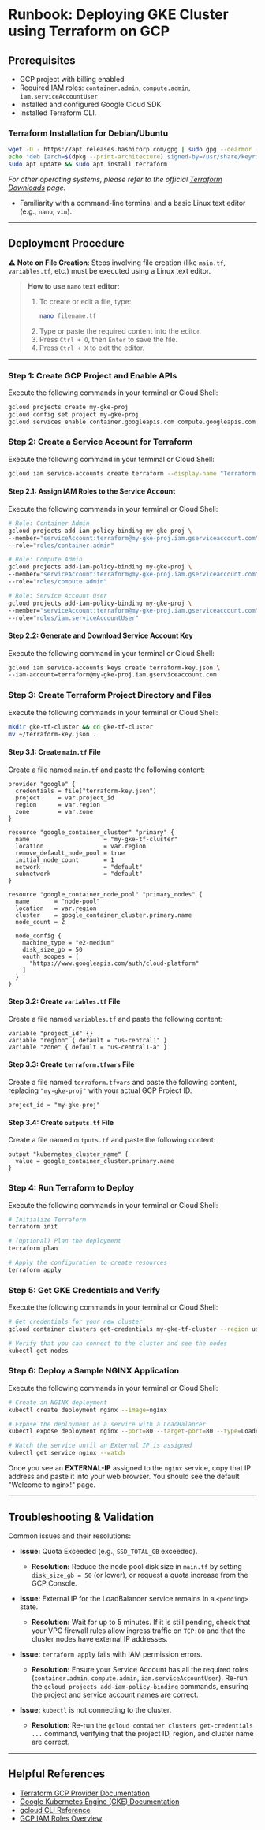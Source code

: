 # Runbook: Deploying GKE Cluster using Terraform on GCP

## Prerequisites

  - GCP project with billing enabled
  - Required IAM roles: `container.admin`, `compute.admin`, `iam.serviceAccountUser`
  - Installed and configured Google Cloud SDK
  - Installed Terraform CLI.

### Terraform Installation for Debian/Ubuntu

```bash
wget -O - https://apt.releases.hashicorp.com/gpg | sudo gpg --dearmor -o /usr/share/keyrings/hashicorp-archive-keyring.gpg
echo "deb [arch=$(dpkg --print-architecture) signed-by=/usr/share/keyrings/hashicorp-archive-keyring.gpg] https://apt.releases.hashicorp.com $(grep -oP '(?<=UBUNTU_CODENAME=).*' /etc/os-release || lsb_release -cs) main" | sudo tee /etc/apt/sources.list.d/hashicorp.list
sudo apt update && sudo apt install terraform
```

*For other operating systems, please refer to the official [Terraform Downloads](https://www.terraform.io/downloads.html) page.*

  - Familiarity with a command-line terminal and a basic Linux text editor (e.g., `nano`, `vim`).

-----

## Deployment Procedure

⚠️ **Note on File Creation**: Steps involving file creation (like `main.tf`, `variables.tf`, etc.) must be executed using a Linux text editor.

> **How to use `nano` text editor:**
>
> 1.  To create or edit a file, type:
>     ```sh
>     nano filename.tf
>     ```
> 2.  Type or paste the required content into the editor.
> 3.  Press `Ctrl + O`, then `Enter` to save the file.
> 4.  Press `Ctrl + X` to exit the editor.

-----

### Step 1: Create GCP Project and Enable APIs

Execute the following commands in your terminal or Cloud Shell:

```bash
gcloud projects create my-gke-proj
gcloud config set project my-gke-proj
gcloud services enable container.googleapis.com compute.googleapis.com
```

### Step 2: Create a Service Account for Terraform

Execute the following command in your terminal or Cloud Shell:

```bash
gcloud iam service-accounts create terraform --display-name "Terraform Admin"
```

#### Step 2.1: Assign IAM Roles to the Service Account

Execute the following commands in your terminal or Cloud Shell:

```bash
# Role: Container Admin
gcloud projects add-iam-policy-binding my-gke-proj \
--member="serviceAccount:terraform@my-gke-proj.iam.gserviceaccount.com" \
--role="roles/container.admin"

# Role: Compute Admin
gcloud projects add-iam-policy-binding my-gke-proj \
--member="serviceAccount:terraform@my-gke-proj.iam.gserviceaccount.com" \
--role="roles/compute.admin"

# Role: Service Account User
gcloud projects add-iam-policy-binding my-gke-proj \
--member="serviceAccount:terraform@my-gke-proj.iam.gserviceaccount.com" \
--role="roles/iam.serviceAccountUser"
```

#### Step 2.2: Generate and Download Service Account Key

Execute the following command in your terminal or Cloud Shell:

```bash
gcloud iam service-accounts keys create terraform-key.json \
--iam-account=terraform@my-gke-proj.iam.gserviceaccount.com
```

### Step 3: Create Terraform Project Directory and Files

Execute the following commands in your terminal or Cloud Shell:

```bash
mkdir gke-tf-cluster && cd gke-tf-cluster
mv ~/terraform-key.json .
```

#### Step 3.1: Create `main.tf` File

Create a file named `main.tf` and paste the following content:

```hcl
provider "google" {
  credentials = file("terraform-key.json")
  project     = var.project_id
  region      = var.region
  zone        = var.zone
}

resource "google_container_cluster" "primary" {
  name                     = "my-gke-tf-cluster"
  location                 = var.region
  remove_default_node_pool = true
  initial_node_count       = 1
  network                  = "default"
  subnetwork               = "default"
}

resource "google_container_node_pool" "primary_nodes" {
  name       = "node-pool"
  location   = var.region
  cluster    = google_container_cluster.primary.name
  node_count = 2

  node_config {
    machine_type = "e2-medium"
    disk_size_gb = 50
    oauth_scopes = [
      "https://www.googleapis.com/auth/cloud-platform"
    ]
  }
}
```

#### Step 3.2: Create `variables.tf` File

Create a file named `variables.tf` and paste the following content:

```hcl
variable "project_id" {}
variable "region" { default = "us-central1" }
variable "zone" { default = "us-central1-a" }
```

#### Step 3.3: Create `terraform.tfvars` File

Create a file named `terraform.tfvars` and paste the following content, replacing `"my-gke-proj"` with your actual GCP Project ID.

```hcl
project_id = "my-gke-proj"
```

#### Step 3.4: Create `outputs.tf` File

Create a file named `outputs.tf` and paste the following content:

```hcl
output "kubernetes_cluster_name" {
  value = google_container_cluster.primary.name
}
```

### Step 4: Run Terraform to Deploy

Execute the following commands in your terminal or Cloud Shell:

```bash
# Initialize Terraform
terraform init

# (Optional) Plan the deployment
terraform plan

# Apply the configuration to create resources
terraform apply
```

### Step 5: Get GKE Credentials and Verify

Execute the following commands in your terminal or Cloud Shell:

```bash
# Get credentials for your new cluster
gcloud container clusters get-credentials my-gke-tf-cluster --region us-central1 --project my-gke-proj

# Verify that you can connect to the cluster and see the nodes
kubectl get nodes
```

### Step 6: Deploy a Sample NGINX Application

Execute the following commands in your terminal or Cloud Shell:

```bash
# Create an NGINX deployment
kubectl create deployment nginx --image=nginx

# Expose the deployment as a service with a LoadBalancer
kubectl expose deployment nginx --port=80 --target-port=80 --type=LoadBalancer

# Watch the service until an External IP is assigned
kubectl get service nginx --watch
```

Once you see an **EXTERNAL-IP** assigned to the `nginx` service, copy that IP address and paste it into your web browser. You should see the default "Welcome to nginx\!" page.

-----

## Troubleshooting & Validation

Common issues and their resolutions:

  - **Issue:** Quota Exceeded (e.g., `SSD_TOTAL_GB` exceeded).

      - **Resolution:** Reduce the node pool disk size in `main.tf` by setting `disk_size_gb = 50` (or lower), or request a quota increase from the GCP Console.

  - **Issue:** External IP for the LoadBalancer service remains in a `<pending>` state.

      - **Resolution:** Wait for up to 5 minutes. If it is still pending, check that your VPC firewall rules allow ingress traffic on `TCP:80` and that the cluster nodes have external IP addresses.

  - **Issue:** `terraform apply` fails with IAM permission errors.

      - **Resolution:** Ensure your Service Account has all the required roles (`container.admin`, `compute.admin`, `iam.serviceAccountUser`). Re-run the `gcloud projects add-iam-policy-binding` commands, ensuring the project and service account names are correct.

  - **Issue:** `kubectl` is not connecting to the cluster.

      - **Resolution:** Re-run the `gcloud container clusters get-credentials ...` command, verifying that the project ID, region, and cluster name are correct.

-----

## Helpful References

  - [Terraform GCP Provider Documentation](https://registry.terraform.io/providers/hashicorp/google/latest/docs)
  - [Google Kubernetes Engine (GKE) Documentation](https://cloud.google.com/kubernetes-engine/docs)
  - [gcloud CLI Reference](https://cloud.google.com/sdk/gcloud/reference)
  - [GCP IAM Roles Overview](https://cloud.google.com/iam/docs/understanding-roles)
